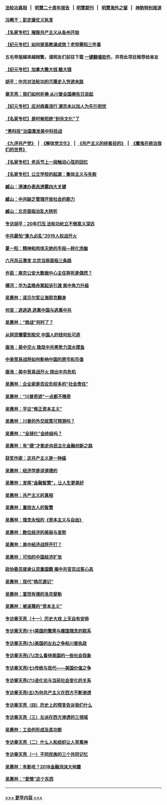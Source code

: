 #### [法轮功真相](https://github.com/gfw-breaker/truth/blob/master/README.md?t=0) &nbsp;&nbsp;|&nbsp;&nbsp; [明慧二十周年报告](https://github.com/gfw-breaker/mh-reports/blob/master/README.md?t=0) &nbsp;&nbsp;|&nbsp;&nbsp;[明慧期刊](https://github.com/gfw-breaker/mh-qikan) &nbsp;&nbsp;|&nbsp;&nbsp; [明慧海外之窗](https://github.com/gfw-breaker/mh-news/blob/master/README.md?t=0) &nbsp;&nbsp;|&nbsp;&nbsp; [神韵特别报道](https://github.com/gfw-breaker/mh-news/blob/master/shenyun.md?t=0)
#### [冯睎干：彭定康仗义执言](../pages/nsc423/n13573222.md?t=04020255) 
#### [【名家专栏】摧毁共产主义从各州开始](../pages/nsc423/n13076376.md?t=04020255) 
#### [【纪元专栏】如何提高教课成效？老师需知三件事](../pages/nsc423/n12417848.md?t=04020255) 
#### 五毛举报越来越频繁，请网友们前往下载 [一键翻墙软件](https://github.com/gfw-breaker/ssr-accounts)，并将此项目推荐给亲友
#### [【纪元专栏】加拿大撒大钱 酿大错](../pages/nsc423/n12406564.md?t=04020255) 
#### [胡平：中共对法轮功的污蔑走入穷途末路](../pages/nsc423/n12266737.md?t=04020255) 
#### [章天亮：我们如何祈祷 从川普全国祷告日说起](../pages/nsc423/n11944627.md?t=04020255) 
#### [【纪元专栏】应对病毒流行 渥京未以加人为先引担忧](../pages/nsc423/n11875714.md?t=04020255) 
#### [【名家专栏】是时候拒绝“封杀文化”了](../pages/nsc423/n11814093.md?t=04020255) 
#### [“黑科技”治国激发美中科技战](../pages/nsc423/n11638056.md?t=04020255) 
#### [《九评共产党》](https://github.com/begood0513/9ping.md/blob/master/README.md?t=04020306) &nbsp;|&nbsp; [《解体党文化》](../../../../jtdwh.md/blob/master/README.md?t=04020306)  &nbsp;|&nbsp; [《共产主义的终极目的》](../../../../gczydzjmd.md/blob/master/README.md?t=04020306) &nbsp;|&nbsp; [《魔鬼在统治我们的世界》](../../../../mgztzwmdsj.md/blob/master/README.md?t=04020306) 
#### [【名家专栏】老兵节上一段触动心弦的回忆](../pages/nsc423/n11646016.md?t=04020255) 
#### [【名家专栏】公立学校的起源：集体主义与失败](../pages/nsc423/n11601833.md?t=04020255) 
#### [臧山：港澳办表态透露四大关键](../pages/nsc423/n11421628.md?t=04020255) 
#### [臧山：中共缺乏管理开放社会的能力](../pages/nsc423/n11407457.md?t=04020255) 
#### [臧山：北京面临治乱大转折](../pages/nsc423/n11406895.md?t=04020255) 
#### [专访胡平：20年打压 法轮功屹立不倒意义深远](../pages/nsc423/n11398800.md?t=04020255) 
#### [中共最怕“逢九必乱”2019人权战开火](../pages/nsc423/n11385248.md?t=04020255) 
#### [夏一阳：精神和肉体灭绝的手段—转化洗脑](../pages/nsc423/n11368250.md?t=04020255) 
#### [六月风云激变 北京当局面临三条路](../pages/nsc423/n11313668.md?t=04020255) 
#### [许茹：南京公安大数据中心主任猝死是偶然？](../pages/nsc423/n11064744.md?t=04020255) 
#### [横河：华为孟晚舟案起诉引渡 美中角力升级](../pages/nsc423/n11027230.md?t=04020255) 
#### [吴惠林：诺贝尔奖让海耶克翻身](../pages/nsc423/n10890049.md?t=04020255) 
#### [何坚：逃逃逃 逃离中国与逃离中共](../pages/nsc423/n10592891.md?t=04020255) 
#### [吴惠林：“商战”何时了？](../pages/nsc423/n10573558.md?t=04020255) 
#### [从网贷爆雷到股灾 中国人的钱何处可逃](../pages/nsc423/n10572800.md?t=04020255) 
#### [唐浩：美中交火 隐现中共黑势力混水摸鱼](../pages/nsc423/n10544040.md?t=04020255) 
#### [中美贸易战将如何影响中国的房市和币值](../pages/nsc423/n10543697.md?t=04020255) 
#### [唐浩：美中贸易战开火 烧出中共危机](../pages/nsc423/n10540126.md?t=04020255) 
#### [吴惠林：企业家是否应负较多的“社会责任”](../pages/nsc423/n10535022.md?t=04020255) 
#### [吴惠林：“川普奇迹”一点都不稀奇](../pages/nsc423/n10512808.md?t=04020255) 
#### [吴惠林：平议“修正资本主义”](../pages/nsc423/n10495724.md?t=04020255) 
#### [吴惠林：川普的外交政策可预测吗？](../pages/nsc423/n10462387.md?t=04020255) 
#### [吴惠林：“全球化”会终结吗？](../pages/nsc423/n10452838.md?t=04020255) 
#### [吴惠林：有“德”才能走向民主化金融创新之路](../pages/nsc423/n10432292.md?t=04020255) 
#### [获奖作家：这共产主义是一种癌](../pages/nsc423/n10431541.md?t=04020255) 
#### [吴惠林：经济学是讲道德的](../pages/nsc423/n10398014.md?t=04020255) 
#### [吴惠林：发挥“金融智慧”，让人生更美好](../pages/nsc423/n10375019.md?t=04020255) 
#### [吴惠林：共产主义的真相](../pages/nsc423/n10351394.md?t=04020255) 
#### [吴惠林：重拾古人的智慧](../pages/nsc423/n10337691.md?t=04020255) 
#### [吴惠林：理念永恒的《资本主义与自由》](../pages/nsc423/n10316274.md?t=04020255) 
#### [吴惠林：数位经济的美丽与哀愁](../pages/nsc423/n10292946.md?t=04020255) 
#### [吴惠林：美中经济战将开打？](../pages/nsc423/n10258825.md?t=04020255) 
#### [吴惠林：可怕的中国经济扩张](../pages/nsc423/n10219147.md?t=04020255) 
#### [政协委员提承认双重国籍 揭中共官员过客心态](../pages/nsc423/n10208809.md?t=04020255) 
#### [吴惠林：现代“桃花源记”](../pages/nsc423/n10185234.md?t=04020255) 
#### [吴惠林：富而有德的洛克斐勒](../pages/nsc423/n10142264.md?t=04020255) 
#### [吴惠林：被诬蔑的“资本主义”](../pages/nsc423/n10124816.md?t=04020255) 
#### [专访章天亮（十一）历史大戏 上天自有安排](../pages/nsc423/n10094905.md?t=04020255) 
#### [专访章天亮(十)美国的繁荣与建国理念的联系](../pages/nsc423/n10094899.md?t=04020255) 
#### [专访章天亮(九)美国的左右之争和川普执政](../pages/nsc423/n10094889.md?t=04020255) 
#### [专访章天亮(八)怎么看待美国的一些社会现象](../pages/nsc423/n10094857.md?t=04020255) 
#### [专访章天亮(七)传统与现代——美国价值之争](../pages/nsc423/n10093140.md?t=04020255) 
#### [专访章天亮(六)进化论与当前社会变化的关系](../pages/nsc423/n10092036.md?t=04020255) 
#### [专访章天亮(五)为何共产主义在西方不断渗透](../pages/nsc423/n10083620.md?t=04020255) 
#### [专访章天亮（四）历史上的预言告诉我们什么](../pages/nsc423/n10083606.md?t=04020255) 
#### [专访章天亮（三）左派在西方渗透的三领域](../pages/nsc423/n10081115.md?t=04020255) 
#### [吴惠林：工会的形成及其功能](../pages/nsc423/n10080633.md?t=04020255) 
#### [专访章天亮（二）什么人和组织让人背离神](../pages/nsc423/n10076637.md?t=04020255) 
#### [专访章天亮（一）不同民族的三个共同记忆](../pages/nsc423/n10074188.md?t=04020255) 
#### [吴惠林：有影呒？2018金融泡沫大地震](../pages/nsc423/n10040534.md?t=04020255) 
#### [吴惠林：“爱情”这个东西](../pages/nsc423/n10019423.md?t=04020255) 

----
#### [ >>> 更早内容 <<< ](../indexes/nsc423-earlier.md?t=04020306)
